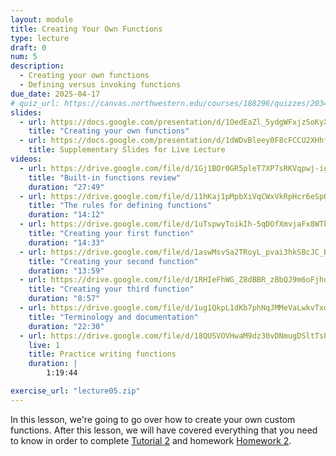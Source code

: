 ```yaml
---
layout: module
title: Creating Your Own Functions
type: lecture
draft: 0
num: 5
description:
  - Creating your own functions
  - Defining versus invoking functions
due_date: 2025-04-17
# quiz_url: https://canvas.northwestern.edu/courses/188296/quizzes/203400
slides:
  - url: https://docs.google.com/presentation/d/1OedEaZl_5ydgWFxjzSoKyXJ7RUdIuWnx/edit?usp=sharing&ouid=117551212520532352302&rtpof=true&sd=true 
    title: "Creating your own functions"
  - url: https://docs.google.com/presentation/d/1dWDvBleey0F8cFCCU2XHhfJx1Vflx4DP/edit?usp=sharing&ouid=117551212520532352302&rtpof=true&sd=true
    title: Supplementary Slides for Live Lecture
videos:
  - url: https://drive.google.com/file/d/1Gj1BOr0GR5pleT7XP7sRKVqpwj-igTFH/view?usp=sharing
    title: "Built-in functions review"
    duration: "27:49"
  - url: https://drive.google.com/file/d/11hKaj1pMpbXiVqCWxVkRpHcr6eSpOP-m/view?usp=sharing
    title: "The rules for defining functions"
    duration: "14:12"
  - url: https://drive.google.com/file/d/1uTspwyToikIh-5qDOfXmvjaFx8WTkODb/view?usp=sharing
    title: "Creating your first function"
    duration: "14:33"
  - url: https://drive.google.com/file/d/1aswMsvSa2TRoyL_pvai3hkSBcJC_BHNG/view?usp=sharing
    title: "Creating your second function"
    duration: "13:59"
  - url: https://drive.google.com/file/d/1RHIeFhWG_Z8dBBR_zBbQJ9m6oFjhoDAa/view?usp=sharing
    title: "Creating your third function"
    duration: "8:57"
  - url: https://drive.google.com/file/d/1ug1QkpL1dKb7phNqJMMeVaLwkvTxdbOO/view?usp=sharing
    title: "Terminology and documentation"
    duration: "22:30"
  - url: https://drive.google.com/file/d/18QUSVOVHwaM9dz30vDNmugDSltTsPgD2/view?usp=sharing
    live: 1
    title: Practice writing functions
    duration: |
        1:19:44

exercise_url: "lecture05.zip"
---
```


In this lesson, we're going to go over how to create your own custom functions. After this lesson, we will have covered everything that you need to know in order to complete [Tutorial 2](../assignments/tutorial02) and homework [Homework 2](../assignments/tutorial02).
